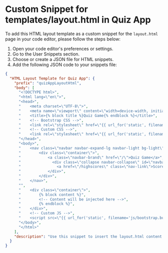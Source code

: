# Custom Snippet for templates/layout.html in Quiz App

To add this HTML layout template as a custom snippet for the `layout.html` page in your code editor, please follow the steps below:

1. Open your code editor's preferences or settings.
2. Go to the User Snippets section.
3. Choose or create a JSON file for HTML snippets.
4. Add the following JSON code to your snippets file:

```json
{
  "HTML Layout Template for Quiz App": {
    "prefix": "quizAppLayoutHtml",
    "body": [
      "<!DOCTYPE html>",
      "<html lang=\"en\">",
      "<head>",
      "    <meta charset=\"UTF-8\">",
      "    <meta name=\"viewport\" content=\"width=device-width, initial-scale=1.0\">",
      "    <title>{% block title %}Quiz Game{% endblock %}</title>",
      "    <!-- Bootstrap CSS -->",
      "    <link rel=\"stylesheet\" href=\"{{ url_for('static', filename='css/bootstrap.min.css') }}\">",
      "    <!-- Custom CSS -->",
      "    <link rel=\"stylesheet\" href=\"{{ url_for('static', filename='css/style.css') }}\">",
      "</head>",
      "<body>",
      "    <nav class=\"navbar navbar-expand-lg navbar-light bg-light\">",
      "        <div class=\"container\">",
      "            <a class=\"navbar-brand\" href=\"/\">Quiz Game</a>",
      "              <div class=\"collapse navbar-collapse\" id=\"navbarNav\">",
      "                <a href=\"/highscores\" class=\"nav-link\">Scores</a>",
      "            </div>",
      "        </div>",
      "    </nav>",
      "",
      "    <div class=\"container\">",
      "        {% block content %}",
      "        <!-- Content will be injected here -->",
      "        {% endblock %}",
      "    </div>",
      "    <!-- Custom JS -->",
      "    <script src=\"{{ url_for('static', filename='js/bootstrap.bundle.min.js') }}\"></script>",
      "</body>",
      "</html>"
    ],
    "description": "Use this snippet to insert the layout.html content for the quiz app, which includes the standard HTML structure, Bootstrap, and custom styles."
  }
}
